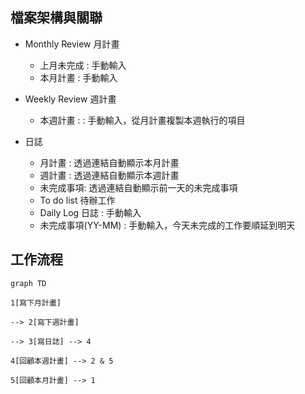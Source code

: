 ---
---
## 檔案架構與關聯
- Monthly Review 月計畫
	- 上月未完成 : 手動輸入
	- 本月計畫 : 手動輸入

- Weekly Review 週計畫
	- 本週計畫 :  : 手動輸入，從月計畫複製本週執行的項目

- 日誌
	- 月計畫 : 透過連結自動顯示本月計畫	
	- 週計畫 : 透過連結自動顯示本週計畫
	- 未完成事項: 透過連結自動顯示前一天的未完成事項
	- To do list 待辦工作
	- Daily Log 日誌 : 手動輸入
	- 未完成事項(YY-MM) : 手動輸入，今天未完成的工作要順延到明天


## 工作流程

```mermaid 
graph TD

1[寫下月計畫]

--> 2[寫下週計畫]

--> 3[寫日誌] --> 4

4[回顧本週計畫] --> 2 & 5

5[回顧本月計畫] --> 1

```



